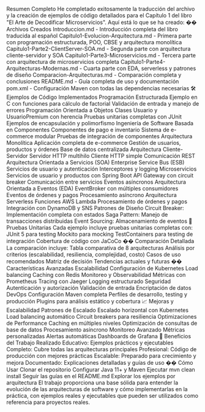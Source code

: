 Resumen Completo
He completado exitosamente la traducción del archivo y la creación de ejemplos de código detallados para el Capítulo 1 del libro "El Arte de Decodificar Microservicios". Aquí está lo que se ha creado:
�� Archivos Creados
Introduccion.md - Introducción completa del libro traducida al español
Capitulo1-Evolucion-Arquitectura.md - Primera parte con programación estructurada, POO, CBSE y arquitectura monolítica
Capitulo1-Parte2-ClientServer-SOA.md - Segunda parte con arquitectura cliente-servidor y SOA
Capitulo1-Parte3-Microservicios.md - Tercera parte con arquitectura de microservicios completa
Capitulo1-Parte4-Arquitecturas-Modernas.md - Cuarta parte con EDA, serverless y patrones de diseño
Comparacion-Arquitecturas.md - Comparación completa y conclusiones
README.md - Guía completa de uso y documentación
pom.xml - Configuración Maven con todas las dependencias necesarias
🛠️ Ejemplos de Código Implementados
Programación Estructurada
Ejemplo en C con funciones para cálculo de factorial
Validación de entrada y manejo de errores
Programación Orientada a Objetos
Clases Usuario y UsuarioPremium con herencia
Pruebas unitarias completas con JUnit
Ejemplos de encapsulación y polimorfismo
Ingeniería de Software Basada en Componentes
Componentes de pago e inventario
Sistema de e-commerce modular
Pruebas de integración de componentes
Arquitectura Monolítica
Aplicación completa de e-commerce
Gestión de usuarios, productos y órdenes
Base de datos centralizada
Arquitectura Cliente-Servidor
Servidor HTTP multihilo
Cliente HTTP simple
Comunicación REST
Arquitectura Orientada a Servicios (SOA)
Enterprise Service Bus (ESB)
Servicios de usuario y autenticación
Interceptores y logging
Microservicios
Servicios de usuario y productos con Spring Boot
API Gateway con circuit breaker
Comunicación entre servicios
Eventos asíncronos
Arquitectura Orientada a Eventos (EDA)
EventBroker con múltiples consumidores
Eventos de órdenes y pagos
Procesamiento asíncrono
Arquitectura Serverless
Funciones AWS Lambda
Procesamiento de órdenes y pagos
Integración con DynamoDB y SNS
Patrones de Diseño
Circuit Breaker: Implementación completa con estados
Saga Pattern: Manejo de transacciones distribuidas
Event Sourcing: Almacenamiento de eventos
🧪 Pruebas Unitarias
Cada ejemplo incluye pruebas unitarias completas con:
JUnit 5 para testing
Mockito para mocking
TestContainers para testing de integración
Cobertura de código con JaCoCo
�� Comparación Detallada
La comparación incluye:
Tabla comparativa de 8 arquitecturas
Análisis por criterios (escalabilidad, resiliencia, complejidad, costo)
Casos de uso recomendados
Matriz de decisión
Tendencias actuales y futuras
�� Características Avanzadas
Escalabilidad
Configuración de Kubernetes
Load balancing
Caching con Redis
Monitoreo y Observabilidad
Métricas con Prometheus
Tracing con Jaeger
Logging estructurado
Seguridad
Autenticación y autorización
Validación de entrada
Encriptación de datos
DevOps
Configuración Maven completa
Perfiles de desarrollo, testing y producción
Plugins para análisis estático y cobertura
📈 Mejoras y Escalabilidad
Patrones de Escalado
Escalado horizontal con Kubernetes
Load balancing automático
Circuit breakers para resiliencia
Optimizaciones de Performance
Caching en múltiples niveles
Optimización de consultas de base de datos
Procesamiento asíncrono
Monitoreo Avanzado
Métricas personalizadas
Alertas automáticas
Dashboards de Grafana
🎯 Beneficios del Trabajo Realizado
Educativo: Ejemplos prácticos y ejecutables
Completo: Cubre todas las arquitecturas principales
Profesional: Código de producción con mejores prácticas
Escalable: Preparado para crecimiento y mejora
Documentado: Explicaciones detalladas y guías de uso
�� Cómo Usar
Clonar el repositorio
Configurar Java 11+ y Maven
Ejecutar mvn clean install
Seguir las guías en el README.md
Explorar los ejemplos por arquitectura
El trabajo proporciona una base sólida para entender la evolución de las arquitecturas de software y cómo implementarlas en la práctica, con ejemplos reales y ejecutables que pueden ser utilizados como referencia para proyectos reales.